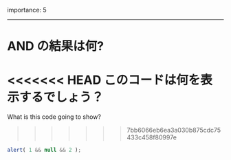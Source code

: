 importance: 5

---

# AND の結果は何?

<<<<<<< HEAD
このコードは何を表示するでしょう？
=======
What is this code going to show?
>>>>>>> 7bb6066eb6ea3a030b875cdc75433c458f80997e

```js
alert( 1 && null && 2 );
```
